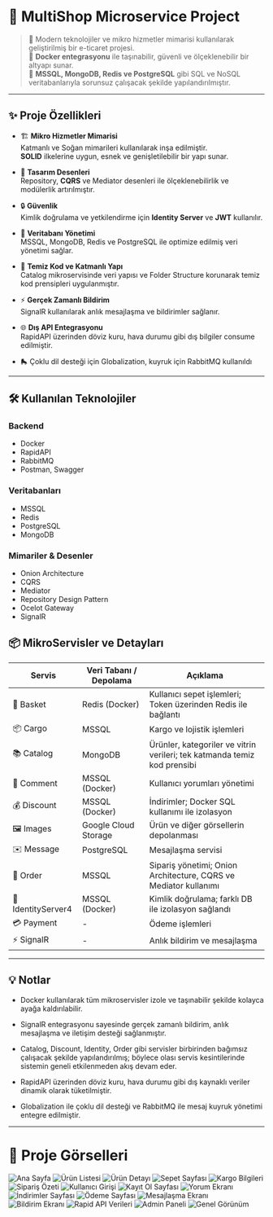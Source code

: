 # 🌸 MultiShop Microservice Project 



> 📌 Modern teknolojiler ve mikro hizmetler mimarisi kullanılarak geliştirilmiş bir e-ticaret projesi.  
> 📌 **Docker entegrasyonu** ile taşınabilir, güvenli ve ölçeklenebilir bir altyapı sunar.  
> 📌 **MSSQL, MongoDB, Redis ve PostgreSQL** gibi SQL ve NoSQL veritabanlarıyla sorunsuz çalışacak şekilde yapılandırılmıştır.

---

## ✨ Proje Özellikleri
- 🏗️ **Mikro Hizmetler Mimarisi**  
  Katmanlı ve Soğan mimarileri kullanılarak inşa edilmiştir.  
  **SOLID** ilkelerine uygun, esnek ve genişletilebilir bir yapı sunar.

- 🧩 **Tasarım Desenleri**  
  Repository, **CQRS** ve Mediator desenleri ile ölçeklenebilirlik ve modülerlik artırılmıştır.

- 🔒 **Güvenlik**  
  Kimlik doğrulama ve yetkilendirme için **Identity Server** ve **JWT** kullanılır.

- 💾 **Veritabanı Yönetimi**  
  MSSQL, MongoDB, Redis ve PostgreSQL ile optimize edilmiş veri yönetimi sağlar.

- 🧹 **Temiz Kod ve Katmanlı Yapı**  
  Catalog mikroservisinde veri yapısı ve Folder Structure korunarak temiz kod prensipleri uygulanmıştır.

- ⚡ **Gerçek Zamanlı Bildirim**  
  SignalR kullanılarak anlık mesajlaşma ve bildirimler sağlanır.

- 🌐 **Dış API Entegrasyonu**  
  RapidAPI üzerinden döviz kuru, hava durumu gibi dış bilgiler consume edilmiştir.

- 🛼 Çoklu dil desteği için Globalization, kuyruk için RabbitMQ kullanıldı

---

## 🛠️ Kullanılan Teknolojiler

### Backend

- Docker  
- RapidAPI  
- RabbitMQ  
- Postman, Swagger  


### Veritabanları
- MSSQL
- Redis
- PostgreSQL
- MongoDB

### Mimariler & Desenler
- Onion Architecture  
- CQRS  
- Mediator  
- Repository Design Pattern  
- Ocelot Gateway  
- SignalR  


## 📦 MikroServisler ve Detayları
| Servis | Veri Tabanı / Depolama | Açıklama |
|--------|-----------------------|----------|
| 🛒 Basket | Redis (Docker) | Kullanıcı sepet işlemleri; Token üzerinden Redis ile bağlantı |
| 📦 Cargo | MSSQL | Kargo ve lojistik işlemleri |
| 📚 Catalog | MongoDB | Ürünler, kategoriler ve vitrin verileri; tek katmanda temiz kod prensibi |
| 💬 Comment | MSSQL (Docker) | Kullanıcı yorumları yönetimi |
| 💰 Discount | MSSQL (Docker) | İndirimler; Docker SQL kullanımı ile izolasyon |
| 🖼️ Images | Google Cloud Storage | Ürün ve diğer görsellerin depolanması |
| ✉️ Message | PostgreSQL | Mesajlaşma servisi |
| 📝 Order | MSSQL | Sipariş yönetimi; Onion Architecture, CQRS ve Mediator kullanımı |
| 🔑 IdentityServer4 | MSSQL (Docker) | Kimlik doğrulama; farklı DB ile izolasyon sağlandı |
| 💳 Payment | - | Ödeme işlemleri |
| ⚡ SignalR | - | Anlık bildirim ve mesajlaşma |

---

## 💡  Notlar
- Docker kullanılarak tüm mikroservisler izole ve taşınabilir şekilde kolayca ayağa kaldırılabilir.

- SignalR entegrasyonu sayesinde gerçek zamanlı bildirim, anlık mesajlaşma ve iletişim desteği sağlanmıştır.

- Catalog, Discount, Identity, Order gibi servisler birbirinden bağımsız çalışacak şekilde yapılandırılmış; böylece olası servis kesintilerinde sistemin geneli etkilenmeden akış devam eder.

- RapidAPI üzerinden döviz kuru, hava durumu gibi dış kaynaklı veriler dinamik olarak tüketilmiştir.

- Globalization ile çoklu dil desteği ve RabbitMQ ile mesaj kuyruk yönetimi entegre edilmiştir.

---

# 📸 Proje Görselleri


![Ana Sayfa](https://github.com/Sevcanarig/MultiShop/raw/main/Frontends/MultiShop.WebUI/wwwroot/Img/1.png)
![Ürün Listesi](https://github.com/Sevcanarig/MultiShop/raw/main/Frontends/MultiShop.WebUI/wwwroot/Img/2.png)
![Ürün Detayı](https://github.com/Sevcanarig/MultiShop/raw/main/Frontends/MultiShop.WebUI/wwwroot/Img/3.png)
![Sepet Sayfası](https://github.com/Sevcanarig/MultiShop/raw/main/Frontends/MultiShop.WebUI/wwwroot/Img/4.png)
![Kargo Bilgileri](https://github.com/Sevcanarig/MultiShop/raw/main/Frontends/MultiShop.WebUI/wwwroot/Img/5.png)
![Sipariş Özeti](https://github.com/Sevcanarig/MultiShop/raw/main/Frontends/MultiShop.WebUI/wwwroot/Img/6.png)
![Kullanıcı Girişi](https://github.com/Sevcanarig/MultiShop/raw/main/Frontends/MultiShop.WebUI/wwwroot/Img/7.png)
![Kayıt Ol Sayfası](https://github.com/Sevcanarig/MultiShop/raw/main/Frontends/MultiShop.WebUI/wwwroot/Img/8.png)
![Yorum Ekranı](https://github.com/Sevcanarig/MultiShop/raw/main/Frontends/MultiShop.WebUI/wwwroot/Img/9.png)
![İndirimler Sayfası](https://github.com/Sevcanarig/MultiShop/raw/main/Frontends/MultiShop.WebUI/wwwroot/Img/10.png)
![Ödeme Sayfası](https://github.com/Sevcanarig/MultiShop/raw/main/Frontends/MultiShop.WebUI/wwwroot/Img/11.png)
![Mesajlaşma Ekranı](https://github.com/Sevcanarig/MultiShop/raw/main/Frontends/MultiShop.WebUI/wwwroot/Img/12.png)
![Bildirim Ekranı](https://github.com/Sevcanarig/MultiShop/raw/main/Frontends/MultiShop.WebUI/wwwroot/Img/13.png)
![Rapid API Verileri](https://github.com/Sevcanarig/MultiShop/raw/main/Frontends/MultiShop.WebUI/wwwroot/Img/14.png)
![Admin Paneli](https://github.com/Sevcanarig/MultiShop/raw/main/Frontends/MultiShop.WebUI/wwwroot/Img/15.png)
![Genel Görünüm](https://github.com/Sevcanarig/MultiShop/raw/main/Frontends/MultiShop.WebUI/wwwroot/Img/16.png)



